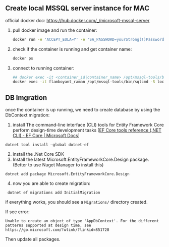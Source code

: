 ## Create local MSSQL server instance for MAC

official docker doc: https://hub.docker.com/_/microsoft-mssql-server

1. pull docker image and run the container:

   ```bash
   docker run -e 'ACCEPT_EULA=Y' -e 'SA_PASSWORD=yourStrong(!)Password' -p 1433:1433 -d mcr.microsoft.com/mssql/server:2017-latest
   ```

2. check if the container is running and get container name:

   ```bash
   docker ps
   ```

3. connect to running container:

   ```bash
   ## docker exec -it <container_id|container_name> /opt/mssql-tools/bin/sqlcmd -S localhost -U sa -P <your_password>
   docker exec -it flamboyant_raman /opt/mssql-tools/bin/sqlcmd -S localhost -U sa -P 'yourStrong(!)Password'
   ```

## DB Imgration

once the container is up running, we need to create database by using the DbContext migration:

1. install The command-line interface (CLI) tools for Entity Framework Core perform design-time development tasks [[EF Core tools reference (.NET CLI) - EF Core | Microsoft Docs](https://docs.microsoft.com/en-us/ef/core/miscellaneous/cli/dotnet#dotnet-ef-migrations-add)]

```
dotnet tool install —global dotnet-ef
```

2. install the .Net Core SDK
3. Install the latest Microsoft.EntityFrameworkCore.Design package. (Better to use Nuget Manager to install this)

```
dotnet add package Microsoft.EntityFrameworkCore.Design
```

4. now you are able to create migration:

```
 dotnet ef migrations add InitialMigration
```

if everything works, you should see a `Migrations/` directory created.

If see error:

```
Unable to create an object of type 'AppDbContext'. For the different patterns supported at design time, see https://go.microsoft.com/fwlink/?linkid=851728
```

Then update all packages.
